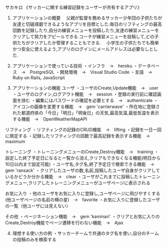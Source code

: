 サカキロ 《サッカーに関する練習記録をユーザーが共有するアプリ》

1. アプリケーションの概要
　父親が監督を務めるサッカー少年団の子供たちが友達と切磋琢磨できるようなアプリを目標とした.毎日のリフティングの最高回数を記録したり,自分の練習メニューを投稿したり,友達の練習メニューをクリアして努力をアピールできる.コーチが練習メニューを投稿して,どの子供たちがクリアしたか管理することもできる.
　小学生の子供たちでも簡単かつ安全に使えるよう,アプリのログインにメールアドレスは必要なしとした.
 
2. アプリケーションで使っている技術
・インフラ　→　heroku
・データベース　→　PostgreSQL
・開発環境　→　Visual Studio Code
・言語　→　Ruby on Rails, JavaScript

3. アプリケーションの機能
ユーザ
・ユーザのCreate,Update機能　→　user
・ユーザのログイン,ログアウト機能　→　session
・登録の実行前に確認画面を挟む
・編集にはパスワードの確認を必要とする　→　authenticate
・アイコンの画像を変更する機能　→　gem 'carrierwave'
・所在地に登録された都道府県の「今日」「明日」「明後日」の天気,最高気温,最低気温を表示する機能　→　OpenWeatherMapAPI

リフティング
・リフティングの記録のCRUD機能　→　lifting
・記録を一日一回に限定する
・記録したリフティングの回数で最高記録を表示する機能　→　maximum

トレーニング
・トレーニングメニューのCreate,Destroy機能　→　training
・設定した終了予定日になると一覧から消え,クリアもできなくなる機能(明日から10日以内まで設定可能)
・ユーザ名,タグ名,終了予定日で検索できる機能　→　gem 'ransack'
・クリアしたユーザの数,名前,投稿したユーザ自身がクリアしているかどうか分かる機能　→　clear
・ユーザがこれまでに投稿したトレーニングメニュー,クリアしたトレーニングメニューがユーザページに表示される

お気に入り
・他のユーザをお気に入りに登録し,ユーザページに飛びやすくする(他ユーザページの名前の横の星)　→　favorite
・お気に入りに登録したユーザの一覧（他ユーザには見えない）

その他
・ページネーション機能　→　gem 'kaminari'
・クリアとお気に入りのCreate,Destroy機能でページ遷移を行わない機能　→　Ajax

4. 理想する使い方の例
・サッカーチームで共通のタグ名を使い,自分のチームの投稿のみを検索する
